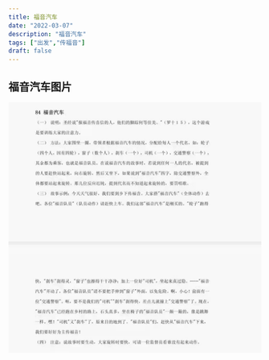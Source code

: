 ```yaml
---
title: 福音汽车
date: "2022-03-07"
description: "福音汽车"
tags: ["出发","传福音"]
draft: false
---
```


## 福音汽车图片
![福音汽车](./image/福音汽车.jpg)
